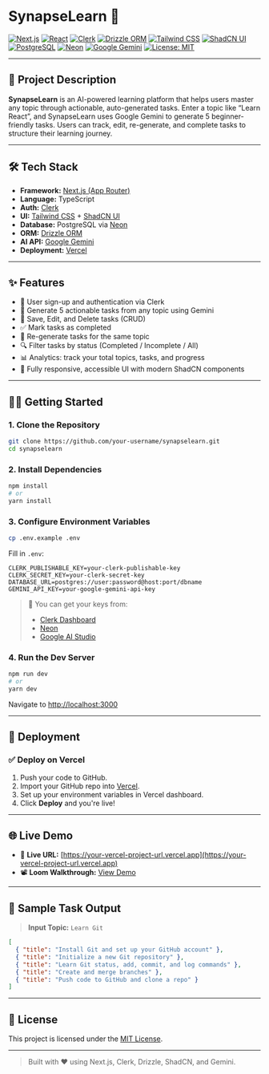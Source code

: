 # SynapseLearn 🧠

[![Next.js](https://img.shields.io/badge/Next.js-15-blue?logo=nextdotjs)](https://nextjs.org/)
[![React](https://img.shields.io/badge/React-18-61DAFB?logo=react)](https://react.dev/)
[![Clerk](https://img.shields.io/badge/Auth-Clerk-orange?logo=clerk)](https://clerk.com/)
[![Drizzle ORM](https://img.shields.io/badge/ORM-Drizzle-4B3265?logo=drizzle)](https://orm.drizzle.team/)
[![Tailwind CSS](https://img.shields.io/badge/UI-Tailwind-38BDF8?logo=tailwindcss)](https://tailwindcss.com/)
[![ShadCN UI](https://img.shields.io/badge/UI-ShadCN-18181B)](https://ui.shadcn.com/)
[![PostgreSQL](https://img.shields.io/badge/DB-PostgreSQL-336791?logo=postgresql)](https://www.postgresql.org/)
[![Neon](https://img.shields.io/badge/Cloud-Neon-00E599?logo=neon)](https://neon.tech/)
[![Google Gemini](https://img.shields.io/badge/AI-Gemini-4285F4?logo=google)](https://aistudio.google.com/app/apikey)
[![License: MIT](https://img.shields.io/badge/License-MIT-green.svg)](LICENSE)

---

## 🚀 Project Description

**SynapseLearn** is an AI-powered learning platform that helps users master any topic through actionable, auto-generated tasks. Enter a topic like “Learn React”, and SynapseLearn uses Google Gemini to generate 5 beginner-friendly tasks. Users can track, edit, re-generate, and complete tasks to structure their learning journey.

---

## 🛠️ Tech Stack

- **Framework:** [Next.js (App Router)](https://nextjs.org/)
- **Language:** TypeScript
- **Auth:** [Clerk](https://clerk.com/)
- **UI:** [Tailwind CSS](https://tailwindcss.com/) + [ShadCN UI](https://ui.shadcn.com/)
- **Database:** PostgreSQL via [Neon](https://neon.tech/)
- **ORM:** [Drizzle ORM](https://orm.drizzle.team/)
- **AI API:** [Google Gemini](https://aistudio.google.com/app/apikey)
- **Deployment:** [Vercel](https://vercel.com/)

---

## ✨ Features

- 🔐 User sign-up and authentication via Clerk
- 🤖 Generate 5 actionable tasks from any topic using Gemini
- 💾 Save, Edit, and Delete tasks (CRUD)
- ✅ Mark tasks as completed
- 🔄 Re-generate tasks for the same topic
- 🔍 Filter tasks by status (Completed / Incomplete / All)
- 📊 Analytics: track your total topics, tasks, and progress
- 📱 Fully responsive, accessible UI with modern ShadCN components

---

## 🧑‍💻 Getting Started

### 1. Clone the Repository

```bash
git clone https://github.com/your-username/synapselearn.git
cd synapselearn
````

### 2. Install Dependencies

```bash
npm install
# or
yarn install
```

### 3. Configure Environment Variables

```bash
cp .env.example .env
```

Fill in `.env`:

```env
CLERK_PUBLISHABLE_KEY=your-clerk-publishable-key
CLERK_SECRET_KEY=your-clerk-secret-key
DATABASE_URL=postgres://user:password@host:port/dbname
GEMINI_API_KEY=your-google-gemini-api-key
```

> 🔐 You can get your keys from:
>
> * [Clerk Dashboard](https://dashboard.clerk.com/)
> * [Neon](https://neon.tech/)
> * [Google AI Studio](https://aistudio.google.com/app/apikey)

### 4. Run the Dev Server

```bash
npm run dev
# or
yarn dev
```

Navigate to [http://localhost:3000](http://localhost:3000)

---

## 🚀 Deployment

### ✅ Deploy on Vercel

1. Push your code to GitHub.
2. Import your GitHub repo into [Vercel](https://vercel.com/new).
3. Set up your environment variables in Vercel dashboard.
4. Click **Deploy** and you're live!

---

## 🌐 Live Demo

* 🔗 **Live URL:** [https://your-vercel-project-url.vercel.app](https://your-vercel-project-url.vercel.app)
* 📽️ **Loom Walkthrough:** [View Demo](https://loom.com/share/your-demo-video)

---

## 🧪 Sample Task Output

> **Input Topic:** `Learn Git`

```json
[
  { "title": "Install Git and set up your GitHub account" },
  { "title": "Initialize a new Git repository" },
  { "title": "Learn Git status, add, commit, and log commands" },
  { "title": "Create and merge branches" },
  { "title": "Push code to GitHub and clone a repo" }
]
```

---

## 📄 License

This project is licensed under the [MIT License](LICENSE).

---

> Built with ❤️ using Next.js, Clerk, Drizzle, ShadCN, and Gemini.
